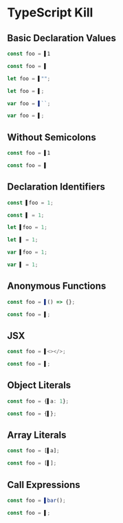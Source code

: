 # TypeScript Kill
## Basic Declaration Values
```typescript
const foo = ▌1
```
```typescript
const foo = ▌
```

```typescript
let foo = ▌"";
```
```typescript
let foo = ▌;
```

```typescript
var foo = ▌``;
```
```typescript
var foo = ▌;
```

## Without Semicolons
```typescript
const foo = ▌1
```
```typescript
const foo = ▌
```

## Declaration Identifiers
```typescript
const ▌foo = 1;
```
```typescript
const ▌ = 1;
```

```typescript
let ▌foo = 1;
```
```typescript
let ▌ = 1;
```

```typescript
var ▌foo = 1;
```
```typescript
var ▌ = 1;
```

## Anonymous Functions
```typescript
const foo = ▌() => {};
```
```typescript
const foo = ▌;
```

## JSX
```typescript
const foo = ▌<></>;
```
```typescript
const foo = ▌;
```

## Object Literals
```typescript
const foo = {▌a: 1};
```
```typescript
const foo = {▌};
```

## Array Literals
```typescript
const foo = [▌a];
```
```typescript
const foo = [▌];
```

## Call Expressions
```typescript
const foo = ▌bar();
```
```typescript
const foo = ▌;
```